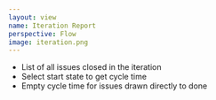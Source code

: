 ```yaml
---
layout: view
name: Iteration Report
perspective: Flow
image: iteration.png
---
```

<ul>
  <li>List of all issues closed in the iteration</li>
  <li>Select start state to get cycle time</li>
  <li>Empty cycle time for issues drawn directly to done</li>
</ul>
